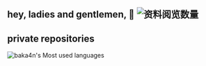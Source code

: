 ## hey, ladies and gentlemen, 👋 ![资料阅览数量](https://profile-counter.glitch.me/baka4n/count.svg)

## private repositories
![baka4n's Most used languages](https://github-readme-stats.vercel.app/api/top-langs/?username=baka4n&layout=compact&hide_border=true&langs_count=10)
